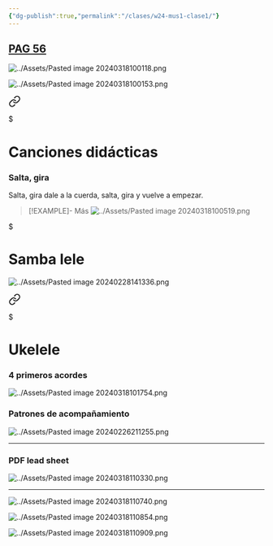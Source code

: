 ```yaml
---
{"dg-publish":true,"permalink":"/clases/w24-mus1-clase1/"}
---
```




<div class=slide>

## [PAG 56](https://www.blinklearning.com/v/1710168887/theme_tmpux/launch.php?theme=tmpux#activity/4239478/65132326/421303510)

</div>
<div class=slide>

![../Assets/Pasted image 20240318100118.png](/img/user/Assets/Pasted%20image%2020240318100118.png)

</div>

<div class=slide>

![../Assets/Pasted image 20240318100153.png](/img/user/Assets/Pasted%20image%2020240318100153.png)

</div>
<div class=slide>


<div class="transclusion internal-embed is-loaded"><a class="markdown-embed-link" href="/recursos/canciones-didacticas/#salta-gira" aria-label="Open link"><svg xmlns="http://www.w3.org/2000/svg" width="24" height="24" viewBox="0 0 24 24" fill="none" stroke="currentColor" stroke-width="2" stroke-linecap="round" stroke-linejoin="round" class="svg-icon lucide-link"><path d="M10 13a5 5 0 0 0 7.54.54l3-3a5 5 0 0 0-7.07-7.07l-1.72 1.71"></path><path d="M14 11a5 5 0 0 0-7.54-.54l-3 3a5 5 0 0 0 7.07 7.07l1.71-1.71"></path></svg></a><div class="markdown-embed">

$<div class="markdown-embed-title">

# Canciones didácticas

</div>


### Salta, gira

Salta, gira dale a la cuerda,
salta, gira y vuelve a empezar.

>[!EXAMPLE]- Más
>![../Assets/Pasted image 20240318100519.png](/img/user/Assets/Pasted%20image%2020240318100519.png)


</div></div>


</div>
<div class="slide">


<div class="transclusion internal-embed is-loaded"><div class="markdown-embed">

$<div class="markdown-embed-title">

# Samba lele

</div>




![../Assets/Pasted image 20240228141336.png](/img/user/Assets/Pasted%20image%2020240228141336.png)


</div></div>


</div>
<div class="slide">


<div class="transclusion internal-embed is-loaded"><a class="markdown-embed-link" href="/recursos/ukelele/#4-primeros-acordes" aria-label="Open link"><svg xmlns="http://www.w3.org/2000/svg" width="24" height="24" viewBox="0 0 24 24" fill="none" stroke="currentColor" stroke-width="2" stroke-linecap="round" stroke-linejoin="round" class="svg-icon lucide-link"><path d="M10 13a5 5 0 0 0 7.54.54l3-3a5 5 0 0 0-7.07-7.07l-1.72 1.71"></path><path d="M14 11a5 5 0 0 0-7.54-.54l-3 3a5 5 0 0 0 7.07 7.07l1.71-1.71"></path></svg></a><div class="markdown-embed">

$<div class="markdown-embed-title">

# Ukelele

</div>


### 4 primeros acordes

![../Assets/Pasted image 20240318101754.png](/img/user/Assets/Pasted%20image%2020240318101754.png)


</div></div>


</div>
<div class="slide">


<div class="transclusion internal-embed is-loaded"><div class="markdown-embed">



### Patrones de acompañamiento

![../Assets/Pasted image 20240226211255.png](/img/user/Assets/Pasted%20image%2020240226211255.png)

---


</div></div>


</div>
<div class="slide">


<div class="transclusion internal-embed is-loaded"><div class="markdown-embed">



### PDF lead sheet

![../Assets/Pasted image 20240318110330.png](/img/user/Assets/Pasted%20image%2020240318110330.png)

---


</div></div>


</div>
<div class="slide">

![../Assets/Pasted image 20240318110740.png](/img/user/Assets/Pasted%20image%2020240318110740.png)

</div>
<div class="slide">

![../Assets/Pasted image 20240318110854.png](/img/user/Assets/Pasted%20image%2020240318110854.png)

</div>
<div class="slide">

![../Assets/Pasted image 20240318110909.png](/img/user/Assets/Pasted%20image%2020240318110909.png)

</div>




